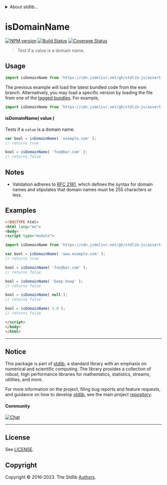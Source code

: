 <!--

@license Apache-2.0

Copyright (c) 2022 The Stdlib Authors.

Licensed under the Apache License, Version 2.0 (the "License");
you may not use this file except in compliance with the License.
You may obtain a copy of the License at

   http://www.apache.org/licenses/LICENSE-2.0

Unless required by applicable law or agreed to in writing, software
distributed under the License is distributed on an "AS IS" BASIS,
WITHOUT WARRANTIES OR CONDITIONS OF ANY KIND, either express or implied.
See the License for the specific language governing permissions and
limitations under the License.

-->


<details>
  <summary>
    About stdlib...
  </summary>
  <p>We believe in a future in which the web is a preferred environment for numerical computation. To help realize this future, we've built stdlib. stdlib is a standard library, with an emphasis on numerical and scientific computation, written in JavaScript (and C) for execution in browsers and in Node.js.</p>
  <p>The library is fully decomposable, being architected in such a way that you can swap out and mix and match APIs and functionality to cater to your exact preferences and use cases.</p>
  <p>When you use stdlib, you can be absolutely certain that you are using the most thorough, rigorous, well-written, studied, documented, tested, measured, and high-quality code out there.</p>
  <p>To join us in bringing numerical computing to the web, get started by checking us out on <a href="https://github.com/stdlib-js/stdlib">GitHub</a>, and please consider <a href="https://opencollective.com/stdlib">financially supporting stdlib</a>. We greatly appreciate your continued support!</p>
</details>

# isDomainName

[![NPM version][npm-image]][npm-url] [![Build Status][test-image]][test-url] [![Coverage Status][coverage-image]][coverage-url] <!-- [![dependencies][dependencies-image]][dependencies-url] -->

> Test if a value is a domain name.

<section class="intro">

</section>

<!-- /.intro -->



<section class="usage">

## Usage

```javascript
import isDomainName from 'https://cdn.jsdelivr.net/gh/stdlib-js/assert-is-domain-name@esm/index.mjs';
```
The previous example will load the latest bundled code from the esm branch. Alternatively, you may load a specific version by loading the file from one of the [tagged bundles](https://github.com/stdlib-js/assert-is-domain-name/tags). For example,

```javascript
import isDomainName from 'https://cdn.jsdelivr.net/gh/stdlib-js/assert-is-domain-name@v0.1.1-esm/index.mjs';
```

#### isDomainName( value )

Tests if a `value` is a domain name.

```javascript
var bool = isDomainName( 'example.com' );
// returns true

bool = isDomainName( 'foo@bar.com' );
// returns false
```

</section>

<!-- /.usage -->

<section class="notes">

## Notes

-   Validation adheres to [RFC 2181][rfc-2181], which defines the syntax for domain names and stipulates that domain names must be 255 characters or less.

<!-- </notes -->

<section class="examples">

## Examples

<!-- eslint no-undef: "error" -->

```html
<!DOCTYPE html>
<html lang="en">
<body>
<script type="module">

import isDomainName from 'https://cdn.jsdelivr.net/gh/stdlib-js/assert-is-domain-name@esm/index.mjs';

var bool = isDomainName( 'www.example.com' );
// returns true

bool = isDomainName( 'foo@bar.com' );
// returns false

bool = isDomainName( 'beep boop' );
// returns false

bool = isDomainName( null );
// returns false

bool = isDomainName( 5.0 );
// returns false

</script>
</body>
</html>
```

</section>

<!-- /.examples -->



<!-- Section for related `stdlib` packages. Do not manually edit this section, as it is automatically populated. -->

<section class="related">

</section>

<!-- /.related -->

<!-- Section for all links. Make sure to keep an empty line after the `section` element and another before the `/section` close. -->


<section class="main-repo" >

* * *

## Notice

This package is part of [stdlib][stdlib], a standard library with an emphasis on numerical and scientific computing. The library provides a collection of robust, high performance libraries for mathematics, statistics, streams, utilities, and more.

For more information on the project, filing bug reports and feature requests, and guidance on how to develop [stdlib][stdlib], see the main project [repository][stdlib].

#### Community

[![Chat][chat-image]][chat-url]

---

## License

See [LICENSE][stdlib-license].


## Copyright

Copyright &copy; 2016-2023. The Stdlib [Authors][stdlib-authors].

</section>

<!-- /.stdlib -->

<!-- Section for all links. Make sure to keep an empty line after the `section` element and another before the `/section` close. -->

<section class="links">

[npm-image]: http://img.shields.io/npm/v/@stdlib/assert-is-domain-name.svg
[npm-url]: https://npmjs.org/package/@stdlib/assert-is-domain-name

[test-image]: https://github.com/stdlib-js/assert-is-domain-name/actions/workflows/test.yml/badge.svg?branch=v0.1.1
[test-url]: https://github.com/stdlib-js/assert-is-domain-name/actions/workflows/test.yml?query=branch:v0.1.1

[coverage-image]: https://img.shields.io/codecov/c/github/stdlib-js/assert-is-domain-name/main.svg
[coverage-url]: https://codecov.io/github/stdlib-js/assert-is-domain-name?branch=main

<!--

[dependencies-image]: https://img.shields.io/david/stdlib-js/assert-is-domain-name.svg
[dependencies-url]: https://david-dm.org/stdlib-js/assert-is-domain-name/main

-->

[chat-image]: https://img.shields.io/gitter/room/stdlib-js/stdlib.svg
[chat-url]: https://app.gitter.im/#/room/#stdlib-js_stdlib:gitter.im

[stdlib]: https://github.com/stdlib-js/stdlib

[stdlib-authors]: https://github.com/stdlib-js/stdlib/graphs/contributors

[cli-section]: https://github.com/stdlib-js/assert-is-domain-name#cli
[cli-url]: https://github.com/stdlib-js/assert-is-domain-name/tree/cli
[@stdlib/assert-is-domain-name]: https://github.com/stdlib-js/assert-is-domain-name/tree/main

[umd]: https://github.com/umdjs/umd
[es-module]: https://developer.mozilla.org/en-US/docs/Web/JavaScript/Guide/Modules

[deno-url]: https://github.com/stdlib-js/assert-is-domain-name/tree/deno
[umd-url]: https://github.com/stdlib-js/assert-is-domain-name/tree/umd
[esm-url]: https://github.com/stdlib-js/assert-is-domain-name/tree/esm
[branches-url]: https://github.com/stdlib-js/assert-is-domain-name/blob/main/branches.md

[stdlib-license]: https://raw.githubusercontent.com/stdlib-js/assert-is-domain-name/main/LICENSE

[rfc-2181]: https://tools.ietf.org/html/rfc2181

[standard-streams]: https://en.wikipedia.org/wiki/Standard_streams

[mdn-regexp]: https://developer.mozilla.org/en-US/docs/Web/JavaScript/Guide/Regular_Expressions

</section>

<!-- /.links -->
